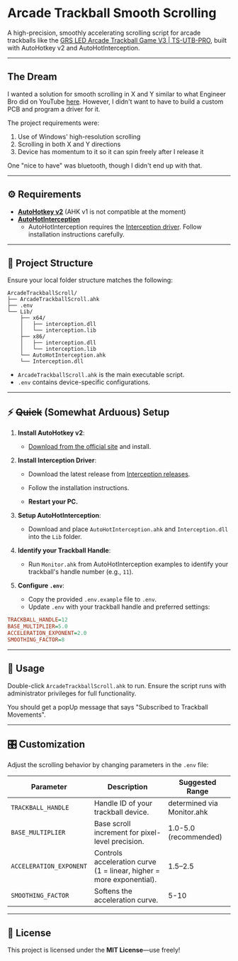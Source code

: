 # Arcade Trackball Smooth Scrolling

A high-precision, smoothly accelerating scrolling script for arcade trackballs like the [GRS LED Arcade Trackball Game V3 | TS-UTB-PRO](https://thunderstickstudio.com/products/grs-rgb-arcade-trackball), built with AutoHotkey v2 and AutoHotInterception.

---

## The Dream

I wanted a solution for smooth scrolling in X and Y similar to what Engineer Bro did on YouTube [here](https://www.youtube.com/watch?v=FSy9G6bNuKA). However, I didn't want to have to build a custom PCB and program a driver for it.

The project requirements were:
1. Use of Windows' high-resolution scrolling
2. Scrolling in both X and Y directions 
3. Device has momentum to it so it can spin freely after I release it

One "nice to have" was bluetooth, though I didn't end up with that.

---

## ⚙️ Requirements

- **[AutoHotkey v2](https://www.autohotkey.com/)** (AHK v1 is not compatible at the moment)
- **[AutoHotInterception](https://github.com/evilC/AutoHotInterception)**
  - AutoHotInterception requires the [Interception driver](https://github.com/oblitum/Interception/releases). Follow installation instructions carefully.

---

## 📂 Project Structure

Ensure your local folder structure matches the following:

```
ArcadeTrackballScroll/
├── ArcadeTrackballScroll.ahk
├── .env
└── Lib/
    ├── x64/
    │   ├── interception.dll
    │   └── interception.lib
    ├── x86/
    │   ├── interception.dll
    │   └── interception.lib
    └── AutoHotInterception.ahk
    └── Interception.dll
```

- `ArcadeTrackballScroll.ahk` is the main executable script.
- `.env` contains device-specific configurations.

---

## ⚡ ~~Quick~~ (Somewhat Arduous) Setup

1. **Install AutoHotkey v2**:
   - [Download from the official site](https://www.autohotkey.com/) and install.

2. **Install Interception Driver**:
   - Download the latest release from [Interception releases](https://github.com/oblitum/Interception/releases).
   - Follow the installation instructions.

   - **Restart your PC.**

3. **Setup AutoHotInterception**:
   - Download and place `AutoHotInterception.ahk` and `Interception.dll` into the `Lib` folder.

4. **Identify your Trackball Handle**:
   - Run `Monitor.ahk` from AutoHotInterception examples to identify your trackball's handle number (e.g., `11`).

5. **Configure `.env`**:
   - Copy the provided `.env.example` file to `.env`.
   - Update `.env` with your trackball handle and preferred settings:

```ini
TRACKBALL_HANDLE=12
BASE_MULTIPLIER=5.0
ACCELERATION_EXPONENT=2.0
SMOOTHING_FACTOR=8
```

---

## 🚀 Usage

Double-click `ArcadeTrackballScroll.ahk` to run. Ensure the script runs with administrator privileges for full functionality.

You should get a popUp message that says "Subscribed to Trackball Movements".

---

## 🎛️ Customization

Adjust the scrolling behavior by changing parameters in the `.env` file:

| Parameter              | Description                                       | Suggested Range |
|------------------------|---------------------------------------------------|-----------------|
| `TRACKBALL_HANDLE`     | Handle ID of your trackball device.               | determined via Monitor.ahk |
| `BASE_MULTIPLIER`      | Base scroll increment for pixel-level precision.  | 1.0-5.0 (recommended) |
| `ACCELERATION_EXPONENT`| Controls acceleration curve (1 = linear, higher = more exponential). | 1.5–2.5 |
| `SMOOTHING_FACTOR`     | Softens the acceleration curve. | 5-10 |

---

## 📜 License

This project is licensed under the **MIT License**—use freely!

